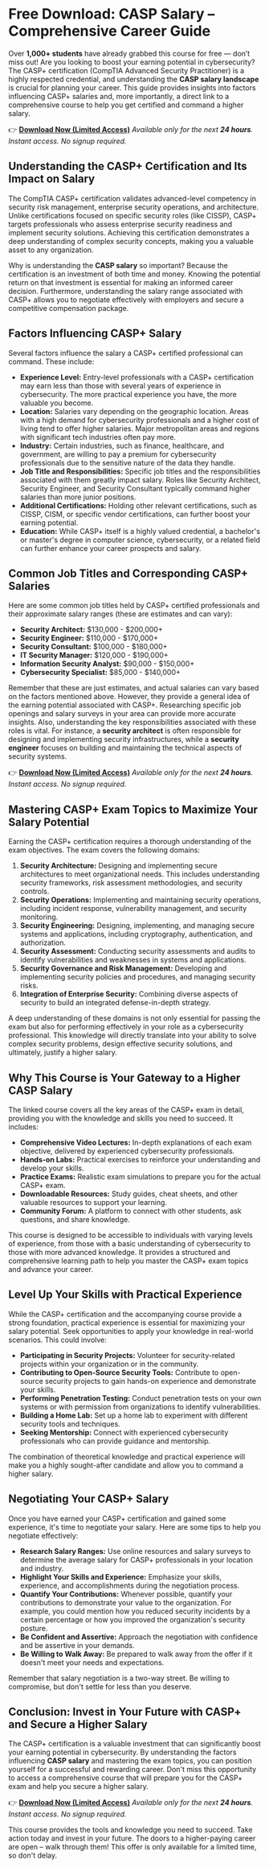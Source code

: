 # Free Download: CASP Salary – Comprehensive Career Guide

Over **1,000+ students** have already grabbed this course for free — don’t miss out!
Are you looking to boost your earning potential in cybersecurity? The CASP+ certification (CompTIA Advanced Security Practitioner) is a highly respected credential, and understanding the **CASP salary landscape** is crucial for planning your career. This guide provides insights into factors influencing CASP+ salaries and, more importantly, a direct link to a comprehensive course to help you get certified and command a higher salary.

👉 [**Download Now (Limited Access)**](https://udemywork.com/casp-salary)
_Available only for the next **24 hours**. Instant access. No signup required._

## Understanding the CASP+ Certification and Its Impact on Salary

The CompTIA CASP+ certification validates advanced-level competency in security risk management, enterprise security operations, and architecture. Unlike certifications focused on specific security roles (like CISSP), CASP+ targets professionals who assess enterprise security readiness and implement security solutions. Achieving this certification demonstrates a deep understanding of complex security concepts, making you a valuable asset to any organization.

Why is understanding the **CASP salary** so important? Because the certification is an investment of both time and money. Knowing the potential return on that investment is essential for making an informed career decision. Furthermore, understanding the salary range associated with CASP+ allows you to negotiate effectively with employers and secure a competitive compensation package.

## Factors Influencing CASP+ Salary

Several factors influence the salary a CASP+ certified professional can command. These include:

*   **Experience Level:** Entry-level professionals with a CASP+ certification may earn less than those with several years of experience in cybersecurity. The more practical experience you have, the more valuable you become.
*   **Location:** Salaries vary depending on the geographic location. Areas with a high demand for cybersecurity professionals and a higher cost of living tend to offer higher salaries. Major metropolitan areas and regions with significant tech industries often pay more.
*   **Industry:** Certain industries, such as finance, healthcare, and government, are willing to pay a premium for cybersecurity professionals due to the sensitive nature of the data they handle.
*   **Job Title and Responsibilities:** Specific job titles and the responsibilities associated with them greatly impact salary. Roles like Security Architect, Security Engineer, and Security Consultant typically command higher salaries than more junior positions.
*   **Additional Certifications:** Holding other relevant certifications, such as CISSP, CISM, or specific vendor certifications, can further boost your earning potential.
*   **Education:** While CASP+ itself is a highly valued credential, a bachelor's or master's degree in computer science, cybersecurity, or a related field can further enhance your career prospects and salary.

## Common Job Titles and Corresponding CASP+ Salaries

Here are some common job titles held by CASP+ certified professionals and their approximate salary ranges (these are estimates and can vary):

*   **Security Architect:** $130,000 - $200,000+
*   **Security Engineer:** $110,000 - $170,000+
*   **Security Consultant:** $100,000 - $180,000+
*   **IT Security Manager:** $120,000 - $190,000+
*   **Information Security Analyst:** $90,000 - $150,000+
*   **Cybersecurity Specialist:** $85,000 - $140,000+

Remember that these are just estimates, and actual salaries can vary based on the factors mentioned above. However, they provide a general idea of the earning potential associated with CASP+. Researching specific job openings and salary surveys in your area can provide more accurate insights. Also, understanding the key responsibilities associated with these roles is vital. For instance, a **security architect** is often responsible for designing and implementing security infrastructures, while a **security engineer** focuses on building and maintaining the technical aspects of security systems.

👉 [**Download Now (Limited Access)**](https://udemywork.com/casp-salary)
_Available only for the next **24 hours**. Instant access. No signup required._

## Mastering CASP+ Exam Topics to Maximize Your Salary Potential

Earning the CASP+ certification requires a thorough understanding of the exam objectives. The exam covers the following domains:

1.  **Security Architecture:** Designing and implementing secure architectures to meet organizational needs. This includes understanding security frameworks, risk assessment methodologies, and security controls.
2.  **Security Operations:** Implementing and maintaining security operations, including incident response, vulnerability management, and security monitoring.
3.  **Security Engineering:** Designing, implementing, and managing secure systems and applications, including cryptography, authentication, and authorization.
4.  **Security Assessment:** Conducting security assessments and audits to identify vulnerabilities and weaknesses in systems and applications.
5.  **Security Governance and Risk Management:** Developing and implementing security policies and procedures, and managing security risks.
6.  **Integration of Enterprise Security:** Combining diverse aspects of security to build an integrated defense-in-depth strategy.

A deep understanding of these domains is not only essential for passing the exam but also for performing effectively in your role as a cybersecurity professional. This knowledge will directly translate into your ability to solve complex security problems, design effective security solutions, and ultimately, justify a higher salary.

## Why This Course is Your Gateway to a Higher CASP Salary

The linked course covers all the key areas of the CASP+ exam in detail, providing you with the knowledge and skills you need to succeed. It includes:

*   **Comprehensive Video Lectures:** In-depth explanations of each exam objective, delivered by experienced cybersecurity professionals.
*   **Hands-on Labs:** Practical exercises to reinforce your understanding and develop your skills.
*   **Practice Exams:** Realistic exam simulations to prepare you for the actual CASP+ exam.
*   **Downloadable Resources:** Study guides, cheat sheets, and other valuable resources to support your learning.
*   **Community Forum:** A platform to connect with other students, ask questions, and share knowledge.

This course is designed to be accessible to individuals with varying levels of experience, from those with a basic understanding of cybersecurity to those with more advanced knowledge. It provides a structured and comprehensive learning path to help you master the CASP+ exam topics and advance your career.

## Level Up Your Skills with Practical Experience

While the CASP+ certification and the accompanying course provide a strong foundation, practical experience is essential for maximizing your salary potential. Seek opportunities to apply your knowledge in real-world scenarios. This could involve:

*   **Participating in Security Projects:** Volunteer for security-related projects within your organization or in the community.
*   **Contributing to Open-Source Security Tools:** Contribute to open-source security projects to gain hands-on experience and demonstrate your skills.
*   **Performing Penetration Testing:** Conduct penetration tests on your own systems or with permission from organizations to identify vulnerabilities.
*   **Building a Home Lab:** Set up a home lab to experiment with different security tools and techniques.
*   **Seeking Mentorship:** Connect with experienced cybersecurity professionals who can provide guidance and mentorship.

The combination of theoretical knowledge and practical experience will make you a highly sought-after candidate and allow you to command a higher salary.

## Negotiating Your CASP+ Salary

Once you have earned your CASP+ certification and gained some experience, it's time to negotiate your salary. Here are some tips to help you negotiate effectively:

*   **Research Salary Ranges:** Use online resources and salary surveys to determine the average salary for CASP+ professionals in your location and industry.
*   **Highlight Your Skills and Experience:** Emphasize your skills, experience, and accomplishments during the negotiation process.
*   **Quantify Your Contributions:** Whenever possible, quantify your contributions to demonstrate your value to the organization. For example, you could mention how you reduced security incidents by a certain percentage or how you improved the organization's security posture.
*   **Be Confident and Assertive:** Approach the negotiation with confidence and be assertive in your demands.
*   **Be Willing to Walk Away:** Be prepared to walk away from the offer if it doesn't meet your needs and expectations.

Remember that salary negotiation is a two-way street. Be willing to compromise, but don't settle for less than you deserve.

## Conclusion: Invest in Your Future with CASP+ and Secure a Higher Salary

The CASP+ certification is a valuable investment that can significantly boost your earning potential in cybersecurity. By understanding the factors influencing **CASP salary** and mastering the exam topics, you can position yourself for a successful and rewarding career. Don't miss this opportunity to access a comprehensive course that will prepare you for the CASP+ exam and help you secure a higher salary.

👉 [**Download Now (Limited Access)**](https://udemywork.com/casp-salary)
_Available only for the next **24 hours**. Instant access. No signup required._

This course provides the tools and knowledge you need to succeed. Take action today and invest in your future. The doors to a higher-paying career are open – walk through them! This offer is only available for a limited time, so don't delay.
